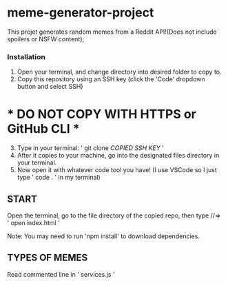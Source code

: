 # meme-generator-project
This projet generates random memes from a Reddit API!(Does not include spoilers or NSFW content);

### Installation
1. Open your terminal, and change directory into desired folder to copy to.
2. Copy this repository using an SSH key (click the 'Code' dropdown button and select SSH) 
# * DO NOT COPY WITH HTTPS or GitHub CLI *
3. Type in your terminal: ' git clone *COPIED SSH KEY* '
4. After it copies to your machine, go into the designated files directory in your terminal.
5. Now open it with whatever code tool you have!
(I use VSCode so I just type ' code . ' in my terminal)

## START
Open the terminal, go to the file directory of the copied repo, then type //=>     
' open index.html '  

Note: You may need to run 'npm install' to download dependencies.

## TYPES OF MEMES
Read commented line in ' services.js ' 


